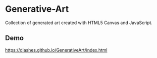 # Generative-Art
Collection of generated art created with HTML5 Canvas and JavaScript.

## Demo
https://diashes.github.io/GenerativeArt/index.html
